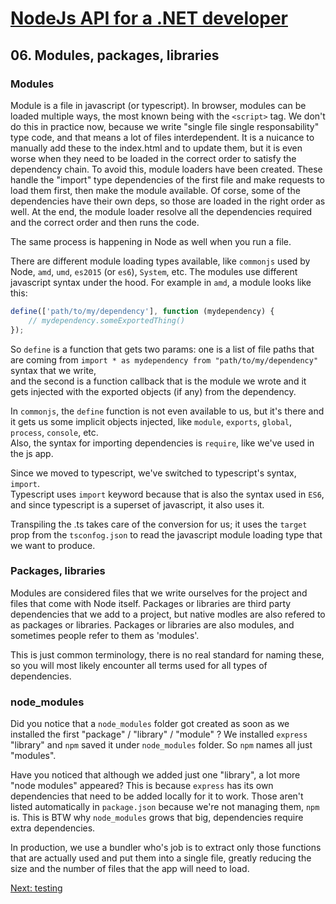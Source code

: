 # [NodeJs API for a .NET developer](../README.md)



## 06. Modules, packages, libraries

### Modules

Module is a file in javascript (or typescript). In browser, modules can be loaded multiple ways, the most known being with the `<script>` tag.
We don't do this in practice now, because we write "single file single responsability" type code, and that means a lot of files interdependent.
It is a nuicance to manually add these to the index.html and to update them, but it is even worse when they need to be loaded in the correct order to satisfy the dependency chain.
To avoid this, module loaders have been created. These handle the "import" type dependencies of the first file and make requests to load them first, then make the module available.
Of corse, some of the dependencies have their own deps, so those are loaded in the right order as well.
At the end, the module loader resolve all the dependencies required and the correct order and then runs the code.

The same process is happening in Node as well when you run a file.

There are different module loading types available, like `commonjs` used by Node, `amd`, `umd`, `es2015` (or `es6`), `System`, etc.
The modules use different javascript syntax under the hood.
For example in `amd`, a module looks like this:
```javascript
define(['path/to/my/dependency'], function (mydependency) {
	// mydependency.someExportedThing()
});
```
So `define` is a function that gets two params: one is a list of file paths that are coming from `import * as mydependency from "path/to/my/dependency"` syntax that we write,  
and the second is a function callback that is the module we wrote and it gets injected with the exported objects (if any) from the dependency.

In `commonjs`, the `define` function is not even available to us, but it's there and it gets us some implicit objects injected, like `module`, `exports`, `global`, `process`, `console`, etc.  
Also, the syntax for importing dependencies is `require`, like we've used in the js app.

Since we moved to typescript, we've switched to typescript's syntax, `import`.  
Typescript uses `import` keyword because that is also the syntax used in `ES6`, and since typescript is a superset of javascript, it also uses it.

Transpiling the .ts takes care of the conversion for us; it uses the `target` prop from the `tsconfog.json` to read the javascript module loading type that we want to produce.

### Packages, libraries
Modules are considered files that we write ourselves for the project and files that come with Node itself.
Packages or libraries are third party dependencies that we add to a project, but native modles are also refered to as packages or libraries.
Packages or libraries are also modules, and sometimes people refer to them as 'modules'.

This is just common terminology, there is no real standard for naming these, so you will most likely encounter all terms used for all types of dependencies.

### node_modules
Did you notice that a `node_modules` folder got created as soon as we installed the first "package" / "library" / "module" ?
We installed `express` "library" and `npm` saved it under `node_modules` folder. So `npm` names all just "modules".

Have you noticed that although we added just one "library", a lot more "node modules" appeared?
This is because `express` has its own dependencies that need to be added locally for it to work.
Those aren't listed automatically in `package.json` because we're not managing them, `npm` is. This is BTW why `node_modules` grows that big, dependencies require extra dependencies.

In production, we use a bundler who's job is to extract only those functions that are actually used and put them into a single file, greatly reducing the size and the number of files that the app will need to load.



[Next: testing](07-testing.md)
